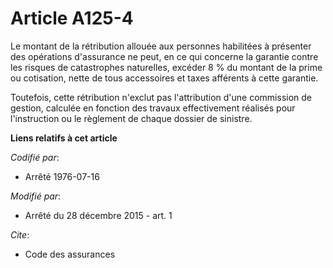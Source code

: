 # Article A125-4

Le montant de la rétribution allouée aux personnes habilitées à présenter des opérations d'assurance ne peut, en ce qui
concerne la garantie contre les risques de catastrophes naturelles, excéder 8 % du montant de la prime ou cotisation, nette
de tous accessoires et taxes afférents à cette garantie.

Toutefois, cette rétribution n'exclut pas l'attribution d'une commission de gestion, calculée en fonction des travaux
effectivement réalisés pour l'instruction ou le règlement de chaque dossier de sinistre.

**Liens relatifs à cet article**

_Codifié par_:

  - Arrêté 1976-07-16

_Modifié par_:

  - Arrêté du 28 décembre 2015 - art. 1

_Cite_:

  - Code des assurances
